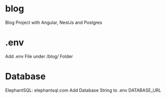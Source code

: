 # blog
Blog Project with Angular, NestJs and Postgres

# .env
Add .env File under /blog/ Folder

# Database
ElephantSQL: elephantsql.com
Add Database String to .env DATABASE_URL
